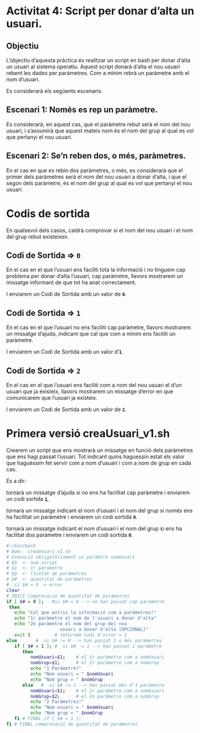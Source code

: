 # Activitat 4: Script per donar d’alta un usuari.
## Objectiu
L’objectiu d’aquesta pràctica és realitzar un script en bash per donar d’alta un usuari al sistema operatiu. Aquest script donarà d’alta el nou usuari rebent les dades per paràmetres. Com a mínim rebrà un paràmetre amb el nom d’usuari.

Es considerarà els següents escenaris.
## Escenari 1: Només es rep un paràmetre.
Es considerarà, en aquest cas, que el paràmetre rebut serà el nom del nou usuari, i s’assumirà que aquest mateix nom és el nom del grup al qual es vol que pertanyi el nou usuari.

## Escenari 2: Se’n reben dos, o més, paràmetres.
En el cas en que es rebin dos paràmetres, o més, es considerarà que el primer dels paràmetres serà el nom del nou usuari a donar d’alta, i que el segon dels paràmetre, és el nom del grup al qual es vol que pertanyi el nou usuari.


# Codis de sortida
En qualsevol dels casos, caldrà comprovar si el nom del nou usuari i el nom del grup rebut existeixen.

## Codi de Sortida => **`0`**
En el cas en el que l’usuari ens faciliti tota la informació i no tinguem cap problema per donar d’alta l’usuari, cap paràmetre, llavors mostrarem un missatge informant de que tot ha anat correctament.

I enviarem un Codi de Sortida amb un valor de **`0`**.

## Codi de Sortida => **`1`**
En el cas en el que l’usuari no ens faciliti cap paràmetre, llavors mostrarem un missatge d’ajuda, indicant que cal que com a mínim ens faciliti un paràmetre.

I enviarem un Codi de Sortida amb un valor d’**`1`**.

## Codi de Sortida => **`2`**
En el cas en el que l’usuari ens faciliti com a nom del nou usuari el d’un usuari que ja existeix, llavors mostrarem un missatge d’error en que comunicarem que l’usuari ja existeix.

I enviarem un Codi de Sortida amb un valor de **`2`**.

# Primera versió creaUsuari_v1.sh
Crearem un script que ens mostrarà un missatge en funció dels paràmetres que ens hagi passat l’usuari. Tot indicant quins haguessin estat els valor que haguéssim fet servir com a nom d’usuari i com a nom de grup en cada cas.

És a dir:

tornarà un missatge d’ajuda si no ens ha facilitat cap paràmetre i enviarem un codi sortida **`1`**,

tornarà un missatge indicant el nom d’usuari i el nom del grup si només ens ha facilitat un paràmetre i enviarem un codi sortida **`0`**.

tornarà un missatge indicant el nom d’usuari i el nom del grup si ens ha facilitat dos paràmetre i enviarem un codi sortida **`0`**.

```bash
#!/bin/bash
# Nom:  creaUsuari_v1.sh
# Execució obligatòriament un paràmtre nomUsuari
# $0  <- nom script
# $1  <- 1r parametre
# $@  <- llistat de paràmetres
# $#  <- quantitat de paràmetres
#  si $# = 0 -> error
clear
# INICI comprovació de quantitat de parametres
if [ $# = 0 ];   #si $# = 0 --> no han passat cap paràmetre
 then
   echo "Cal que entris la informació com a paràmetres!"
   echo "1r paràmetre el nom de l'usuari a donar d'alta"
   echo "2n paràmetre el nom del grup del nou
                    usuari a donar d'alta [OPCIONAL]"
   exit 1         # retornem codi d'error = 1
else       #  si $# != 0 --> han passat 1 o més paràmetres
   if [ $# = 1 ]; #  si $#  = 1 --> han passat 1 paràmetre
      then
         nomUsuari=$1;    # el 1r paràmetre com a nomUsuari
         nomGrup=$1;      # el 1r paràmetre com a nomGrup
         echo "1 Paràmetre!"
         echo "Nom usuari = " $nomUsuari
         echo "Nom grup = " $nomGrup
      else   #  si $# != 1 --> han passat més d'1 paràmetre
         nomUsuari=$1;    # el 1r paràmetre com a nomUsuari
         nomGrup=$2;      # el 2n paràmetre com a nomGrup
         echo "2 Paràmetres!"
         echo "Nom usuari = " $nomUsuari
         echo "Nom grup = " $nomGrup
   fi # FINAL if [ $# = 1 ];
fi # FINAL comprovació de quantitat de paràmetres
```

